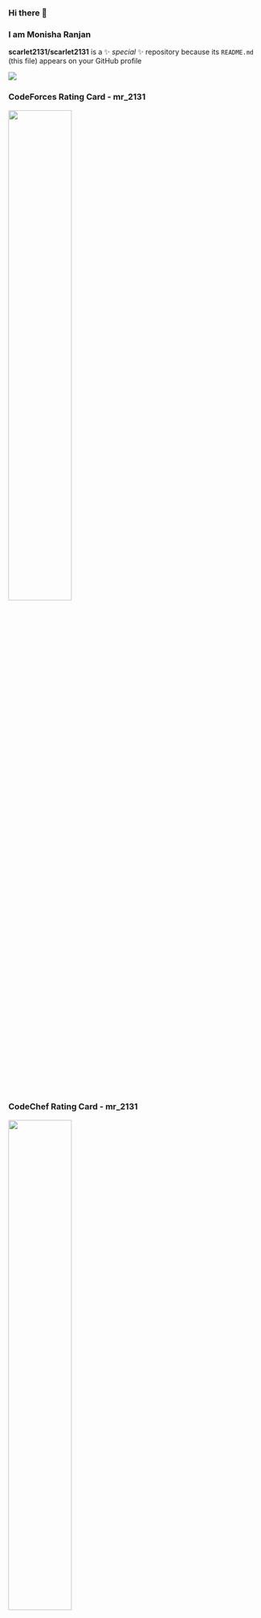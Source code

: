 ### Hi there 👋
### I am Monisha Ranjan



**scarlet2131/scarlet2131** is a ✨ _special_ ✨ repository because its `README.md` (this file) appears on your GitHub profile


<img src='https://github-readme-stats.vercel.app/api?username=scarlet2131&&show_icons=true&title_color=ffffff&icon_color=bb2acf&text_color=daf7dc&bg_color=151515'>

### CodeForces Rating Card - mr_2131
<img width='50%' src='https://img.shields.io/badge/dynamic/json?url=https%3A%2F%2Fcodeforces.com%2Fapi%2Fuser.info%3Fhandles%3Dmr_2131&query=%24.result%5B0%5D.rating&logo=codeforces&label=Codeforces&color=green'>


### CodeChef Rating Card - mr_2131
<img width='50%' src = 'https://img.shields.io/badge/https%3A%2F%2Fimg.shields.io%2Fbadge%2Fany_text-1587-blue?logo=codechef&label=CodeChef'>

### Leetcode Rating Card - mr_233
<img width='50%' src = 'https://img.shields.io/badge/https%3A%2F%2Fimg.shields.io%2Fbadge%2Fany_text-1583-blue?logo=leetcode&label=Leetcode'>


